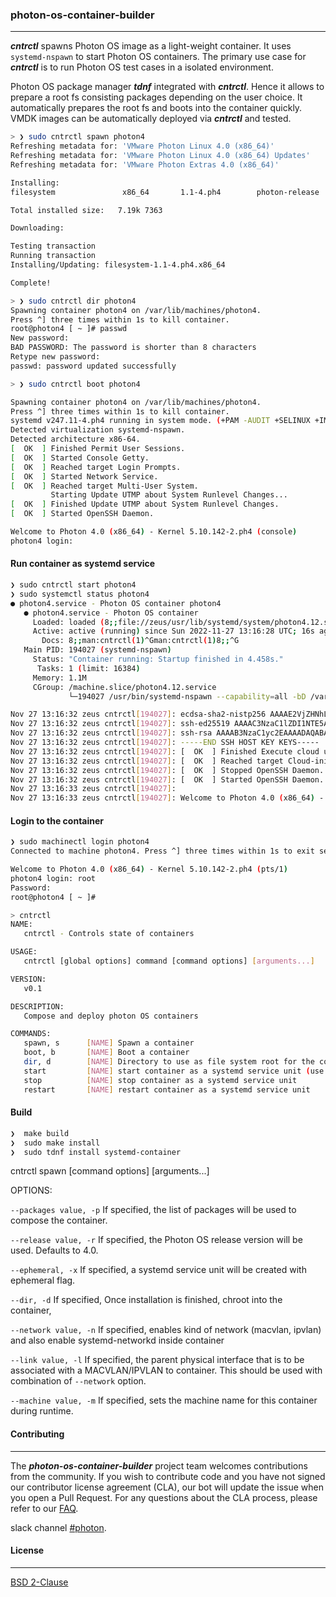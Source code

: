 ### photon-os-container-builder
----
***cntrctl*** spawns Photon OS image as a light-weight container. It uses `systemd-nspawn` to start Photon OS containers. The primary
use case for ***cntrctl*** is to run Photon OS test cases in a isolated environment.

Photon OS package manager ***tdnf*** integrated with ***cntrctl***. Hence it allows to prepare a root fs consisting packages depending on the user choice. It automatically prepares the root fs and boots into the container quickly. VMDK images can be automatically deployed via ***cntrctl*** and tested.

```bash
> ❯ sudo cntrctl spawn photon4
Refreshing metadata for: 'VMware Photon Linux 4.0 (x86_64)'
Refreshing metadata for: 'VMware Photon Linux 4.0 (x86_64) Updates'
Refreshing metadata for: 'VMware Photon Extras 4.0 (x86_64)'

Installing:
filesystem               x86_64       1.1-4.ph4        photon-release   7.19k 7363

Total installed size:   7.19k 7363

Downloading:

Testing transaction
Running transaction
Installing/Updating: filesystem-1.1-4.ph4.x86_64

Complete!
```

```bash
> ❯ sudo cntrctl dir photon4
Spawning container photon4 on /var/lib/machines/photon4.
Press ^] three times within 1s to kill container.
root@photon4 [ ~ ]# passwd
New password:
BAD PASSWORD: The password is shorter than 8 characters
Retype new password:
passwd: password updated successfully
```

```bash
> ❯ sudo cntrctl boot photon4

Spawning container photon4 on /var/lib/machines/photon4.
Press ^] three times within 1s to kill container.
systemd v247.11-4.ph4 running in system mode. (+PAM -AUDIT +SELINUX +IMA -APPARMOR +SMACK +SYSVINIT +UTMP -LIBCRYPTSETUP +GCRYPT +GNUTLS +ACL +XZ +LZ4 +ZSTD +SECCOMP +BLKID +ELFUTILS +KMOD -IDN2 -IDN -PCRE2 default-hierarchy=hybrid)
Detected virtualization systemd-nspawn.
Detected architecture x86-64.
[  OK  ] Finished Permit User Sessions.
[  OK  ] Started Console Getty.
[  OK  ] Reached target Login Prompts.
[  OK  ] Started Network Service.
[  OK  ] Reached target Multi-User System.
         Starting Update UTMP about System Runlevel Changes...
[  OK  ] Finished Update UTMP about System Runlevel Changes.
[  OK  ] Started OpenSSH Daemon.

Welcome to Photon 4.0 (x86_64) - Kernel 5.10.142-2.ph4 (console)
photon4 login:
```

#### Run container as systemd service
```bash
❯ sudo cntrctl start photon4
❯ sudo systemctl status photon4
● photon4.service - Photon OS container photon4
   ● photon4.service - Photon OS container
     Loaded: loaded (8;;file://zeus/usr/lib/systemd/system/photon4.12.service^G/usr/lib/systemd/system/photon4.12.service8;;^G; disabled; preset: enabled)
     Active: active (running) since Sun 2022-11-27 13:16:28 UTC; 16s ago
       Docs: 8;;man:cntrctl(1)^Gman:cntrctl(1)8;;^G
   Main PID: 194027 (systemd-nspawn)
     Status: "Container running: Startup finished in 4.458s."
      Tasks: 1 (limit: 16384)
     Memory: 1.1M
     CGroup: /machine.slice/photon4.12.service
             └─194027 /usr/bin/systemd-nspawn --capability=all -bD /var/lib/machines/photon4.12 --link-journal=try-guest -M

Nov 27 13:16:32 zeus cntrctl[194027]: ecdsa-sha2-nistp256 AAAAE2VjZHNhLXNoYTItbmlzdHAyNTYAAAAIbmlzdHAyNTYAAABBBBOql3dIN0eJ/4NLKSaOV7aPc9luOtpDcRWs5xs9+13vS8qVR6XIBshv3TwmUu+8NP+>
Nov 27 13:16:32 zeus cntrctl[194027]: ssh-ed25519 AAAAC3NzaC1lZDI1NTE5AAAAIOq6/QRG07DMxIzy/7/gTB0hsdJfNP5FVZyvyO5agJyq root@photon4
Nov 27 13:16:32 zeus cntrctl[194027]: ssh-rsa AAAAB3NzaC1yc2EAAAADAQABAAABgQDSE0byx3ZW75bAdhKNUohEBppQuxjWzQSoFTvZ9K6tfnoyV+qsFgh3nViT+XJWoE6fONNpdWRolNWYiyhRiu1JIsITQZTVbIM5kXN>
Nov 27 13:16:32 zeus cntrctl[194027]: -----END SSH HOST KEY KEYS-----
Nov 27 13:16:32 zeus cntrctl[194027]: [  OK  ] Finished Execute cloud user/final scripts.
Nov 27 13:16:32 zeus cntrctl[194027]: [  OK  ] Reached target Cloud-init target.
Nov 27 13:16:32 zeus cntrctl[194027]: [  OK  ] Stopped OpenSSH Daemon.
Nov 27 13:16:32 zeus cntrctl[194027]: [  OK  ] Started OpenSSH Daemon.
Nov 27 13:16:33 zeus cntrctl[194027]:
Nov 27 13:16:33 zeus cntrctl[194027]: Welcome to Photon 4.0 (x86_64) - Kernel 5.10.142-2.ph4 (console)
```
#### Login to the container
```bash
❯ sudo machinectl login photon4
Connected to machine photon4. Press ^] three times within 1s to exit session.

Welcome to Photon 4.0 (x86_64) - Kernel 5.10.142-2.ph4 (pts/1)
photon4 login: root
Password:
root@photon4 [ ~ ]#
```

```bash
> cntrctl
NAME:
   cntrctl - Controls state of containers

USAGE:
   cntrctl [global options] command [command options] [arguments...]

VERSION:
   v0.1

DESCRIPTION:
   Compose and deploy photon OS containers

COMMANDS:
   spawn, s      [NAME] Spawn a container
   boot, b       [NAME] Boot a container
   dir, d        [NAME] Directory to use as file system root for the container
   start         [NAME] start container as a systemd service unit (use host networking)
   stop          [NAME] stop container as a systemd service unit
   restart       [NAME] restart container as a systemd service unit

```

#### Build

```bash
❯  make build
❯  sudo make install
❯  sudo tdnf install systemd-container
```

cntrctl spawn [command options] [arguments...]

OPTIONS:

   `--packages value, -p`
      If specified, the list of packages will be used to compose the container.

   `--release value, -r`
      If specified, the Photon OS release version will be used. Defaults to 4.0.

   `--ephemeral, -x`
      If specified, a systemd service unit will be created with ephemeral flag.

   `--dir, -d`
      If specified, Once installation is finished, chroot into the container,

   `--network value, -n`
       If specified, enables kind of network (macvlan, ipvlan) and also enable systemd-networkd inside container

   `--link value, -l`
      If specified, the parent physical interface that is to be associated with a MACVLAN/IPVLAN to container. This
      should be used with combination of `--network` option.

   `--machine value, -m`
       If specified, sets the machine name for this container during runtime.


#### Contributing
----

The ***photon-os-container-builder*** project team welcomes contributions from the community. If you wish to contribute code and you have not signed our contributor license agreement (CLA), our bot will update the issue when you open a Pull Request. For any questions about the CLA process, please refer to our [FAQ](https://cla.vmware.com/faq).

slack channel [#photon](https://code.vmware.com/web/code/join).

#### License
----

[BSD 2-Clause](https://spdx.org/licenses/BSD-2-Clause.html)
